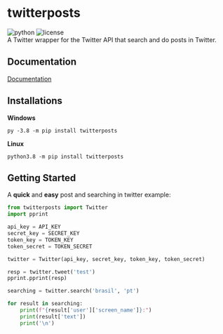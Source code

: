 # twitterposts
![python](https://img.shields.io/badge/Python-3.7%20%7C%203.8-blue.svg) ![license](https://img.shields.io/github/license/vLeeH/twitterpost.svg) <br>
A Twitter wrapper for the Twitter API that search and do posts in Twitter.

## Documentation
<a href="https://github.com/vLeeH/twittpost/blob/main/docs/twitterposts.md">Documentation</a>

## Installations
**Windows**
```
py -3.8 -m pip install twitterposts
```

**Linux**
```
python3.8 -m pip install twitterposts
```

## Getting Started
A **quick** and **easy** post and searching in twitter example:
```python
from twitterposts import Twitter
import pprint

api_key = API_KEY
secret_key = SECRET_KEY
token_key = TOKEN_KEY
token_secret = TOKEN_SECRET

twitter = Twitter(api_key, secret_key, token_key, token_secret)

resp = twitter.tweet('test')
pprint.pprint(resp)

searching = twitter.search('brasil', 'pt')

for result in searching:
    print(f"{result['user']['screen_name']}:")
    print(result['text'])
    print('\n')
```
